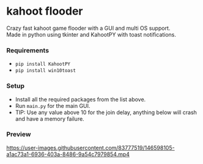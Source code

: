 # kahoot flooder
Crazy fast kahoot game flooder with a GUI and multi OS support.  
Made in python using tkinter and KahootPY with toast notifications.

### Requirements
- `pip install KahootPY`
- `pip install win10toast`

### Setup
- Install all the required packages from the list above.  
- Run `main.py` for the main GUI.  
- TIP: Use any value above 10 for the join delay, anything below will crash and have a memory failure.  

### Preview


https://user-images.githubusercontent.com/83777519/146598105-a1ac73a1-6936-403a-8486-9a54c7979854.mp4

